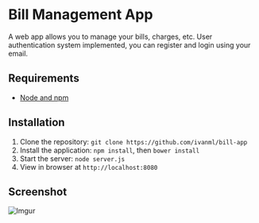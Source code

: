 # Bill Management App

A web app allows you to manage your bills, charges, etc. User authentication system implemented, you can register and login using your email.

## Requirements

- [Node and npm](http://nodejs.org)

## Installation

1. Clone the repository: `git clone https://github.com/ivanml/bill-app`
2. Install the application: `npm install`, then `bower install`
3. Start the server: `node server.js`
4. View in browser at `http://localhost:8080`

## Screenshot
![Imgur](http://i.imgur.com/z66IRji.png)